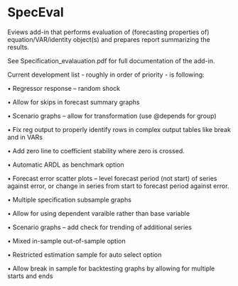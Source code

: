 # SpecEval
Eviews add-in that performs evaluation of (forecasting properties of) equation/VAR/identity object(s) and prepares report summarizing the results.


See Specification_evalauation.pdf for full documentation of the add-in.


Current development list - roughly in order of priority - is following:

•	Regressor response – random shock

•	Allow for skips in forecast summary graphs

•	Scenario graphs – allow for transformation (use @depends for group)

•	Fix reg output to properly identify rows in complex output tables like break and in VARs

•	Add zero line to coefficient stability where zero is crossed.

•	Automatic ARDL as benchmark option 

•	Forecast error scatter plots – level forecast period (not start) of series against error, or change in series  from start to forecast period against error.

•	Multiple specification subsample graphs

•	Allow for using dependent varaible rather than base variable

•	Scenario graphs – add check for trending of additional series

•	Mixed in-sample out-of-sample option

•	Restricted estimation sample for auto select option

•	Allow break in sample for backtesting graphs by allowing for multiple starts and ends

